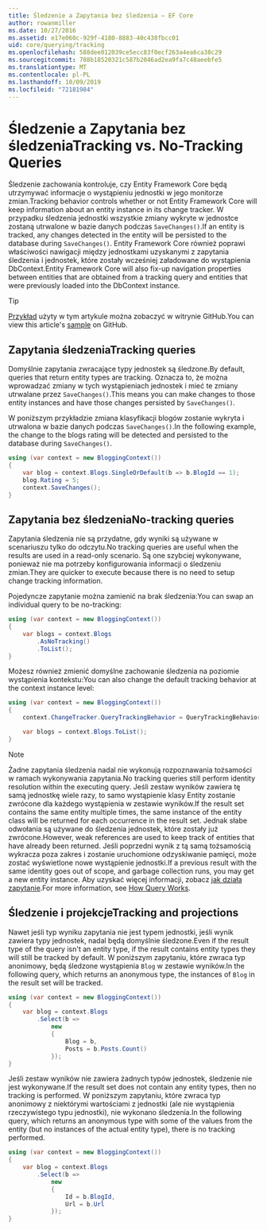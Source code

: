 ```yaml
---
title: Śledzenie a Zapytania bez śledzenia — EF Core
author: rowanmiller
ms.date: 10/27/2016
ms.assetid: e17e060c-929f-4180-8883-40c438fbcc01
uid: core/querying/tracking
ms.openlocfilehash: 588dee012039ce5ecc83f0ecf263a4ea6ca38c29
ms.sourcegitcommit: 708b18520321c587b2046ad2ea9fa7c48aeebfe5
ms.translationtype: MT
ms.contentlocale: pl-PL
ms.lasthandoff: 10/09/2019
ms.locfileid: "72181984"
---
```

# <a name="tracking-vs-no-tracking-queries"></a><span data-ttu-id="fd3ca-102">Śledzenie a Zapytania bez śledzenia</span><span class="sxs-lookup"><span data-stu-id="fd3ca-102">Tracking vs. No-Tracking Queries</span></span>

<span data-ttu-id="fd3ca-103">Śledzenie zachowania kontroluje, czy Entity Framework Core będą utrzymywać informacje o wystąpieniu jednostki w jego monitorze zmian.</span><span class="sxs-lookup"><span data-stu-id="fd3ca-103">Tracking behavior controls whether or not Entity Framework Core will keep information about an entity instance in its change tracker.</span></span> <span data-ttu-id="fd3ca-104">W przypadku śledzenia jednostki wszystkie zmiany wykryte w jednostce zostaną utrwalone w bazie danych podczas `SaveChanges()`.</span><span class="sxs-lookup"><span data-stu-id="fd3ca-104">If an entity is tracked, any changes detected in the entity will be persisted to the database during `SaveChanges()`.</span></span> <span data-ttu-id="fd3ca-105">Entity Framework Core również poprawi właściwości nawigacji między jednostkami uzyskanymi z zapytania śledzenia i jednostek, które zostały wcześniej załadowane do wystąpienia DbContext.</span><span class="sxs-lookup"><span data-stu-id="fd3ca-105">Entity Framework Core will also fix-up navigation properties between entities that are obtained from a tracking query and entities that were previously loaded into the DbContext instance.</span></span>

> [!TIP]  
> <span data-ttu-id="fd3ca-106">[Przykład](https://github.com/aspnet/EntityFramework.Docs/tree/master/samples/core/Querying) użyty w tym artykule można zobaczyć w witrynie GitHub.</span><span class="sxs-lookup"><span data-stu-id="fd3ca-106">You can view this article's [sample](https://github.com/aspnet/EntityFramework.Docs/tree/master/samples/core/Querying) on GitHub.</span></span>

## <a name="tracking-queries"></a><span data-ttu-id="fd3ca-107">Zapytania śledzenia</span><span class="sxs-lookup"><span data-stu-id="fd3ca-107">Tracking queries</span></span>

<span data-ttu-id="fd3ca-108">Domyślnie zapytania zwracające typy jednostek są śledzone.</span><span class="sxs-lookup"><span data-stu-id="fd3ca-108">By default, queries that return entity types are tracking.</span></span> <span data-ttu-id="fd3ca-109">Oznacza to, że można wprowadzać zmiany w tych wystąpieniach jednostek i mieć te zmiany utrwalane przez `SaveChanges()`.</span><span class="sxs-lookup"><span data-stu-id="fd3ca-109">This means you can make changes to those entity instances and have those changes persisted by `SaveChanges()`.</span></span>

<span data-ttu-id="fd3ca-110">W poniższym przykładzie zmiana klasyfikacji blogów zostanie wykryta i utrwalona w bazie danych podczas `SaveChanges()`.</span><span class="sxs-lookup"><span data-stu-id="fd3ca-110">In the following example, the change to the blogs rating will be detected and persisted to the database during `SaveChanges()`.</span></span>

<!-- [!code-csharp[Main](samples/core/Querying/Tracking/Sample.cs)] -->
``` csharp
using (var context = new BloggingContext())
{
    var blog = context.Blogs.SingleOrDefault(b => b.BlogId == 1);
    blog.Rating = 5;
    context.SaveChanges();
}
```

## <a name="no-tracking-queries"></a><span data-ttu-id="fd3ca-111">Zapytania bez śledzenia</span><span class="sxs-lookup"><span data-stu-id="fd3ca-111">No-tracking queries</span></span>

<span data-ttu-id="fd3ca-112">Zapytania śledzenia nie są przydatne, gdy wyniki są używane w scenariuszu tylko do odczytu.</span><span class="sxs-lookup"><span data-stu-id="fd3ca-112">No tracking queries are useful when the results are used in a read-only scenario.</span></span> <span data-ttu-id="fd3ca-113">Są one szybciej wykonywane, ponieważ nie ma potrzeby konfigurowania informacji o śledzeniu zmian.</span><span class="sxs-lookup"><span data-stu-id="fd3ca-113">They are quicker to execute because there is no need to setup change tracking information.</span></span>

<span data-ttu-id="fd3ca-114">Pojedyncze zapytanie można zamienić na brak śledzenia:</span><span class="sxs-lookup"><span data-stu-id="fd3ca-114">You can swap an individual query to be no-tracking:</span></span>

<!-- [!code-csharp[Main](samples/core/Querying/Tracking/Sample.cs?highlight=4)] -->
``` csharp
using (var context = new BloggingContext())
{
    var blogs = context.Blogs
        .AsNoTracking()
        .ToList();
}
```

<span data-ttu-id="fd3ca-115">Możesz również zmienić domyślne zachowanie śledzenia na poziomie wystąpienia kontekstu:</span><span class="sxs-lookup"><span data-stu-id="fd3ca-115">You can also change the default tracking behavior at the context instance level:</span></span>

<!-- [!code-csharp[Main](samples/core/Querying/Tracking/Sample.cs?highlight=3)] -->
``` csharp
using (var context = new BloggingContext())
{
    context.ChangeTracker.QueryTrackingBehavior = QueryTrackingBehavior.NoTracking;

    var blogs = context.Blogs.ToList();
}
```

> [!NOTE]  
> <span data-ttu-id="fd3ca-116">Żadne zapytania śledzenia nadal nie wykonują rozpoznawania tożsamości w ramach wykonywania zapytania.</span><span class="sxs-lookup"><span data-stu-id="fd3ca-116">No tracking queries still perform identity resolution within the executing query.</span></span> <span data-ttu-id="fd3ca-117">Jeśli zestaw wyników zawiera tę samą jednostkę wiele razy, to samo wystąpienie klasy Entity zostanie zwrócone dla każdego wystąpienia w zestawie wyników.</span><span class="sxs-lookup"><span data-stu-id="fd3ca-117">If the result set contains the same entity multiple times, the same instance of the entity class will be returned for each occurrence in the result set.</span></span> <span data-ttu-id="fd3ca-118">Jednak słabe odwołania są używane do śledzenia jednostek, które zostały już zwrócone.</span><span class="sxs-lookup"><span data-stu-id="fd3ca-118">However, weak references are used to keep track of entities that have already been returned.</span></span> <span data-ttu-id="fd3ca-119">Jeśli poprzedni wynik z tą samą tożsamością wykracza poza zakres i zostanie uruchomione odzyskiwanie pamięci, może zostać wyświetlone nowe wystąpienie jednostki.</span><span class="sxs-lookup"><span data-stu-id="fd3ca-119">If a previous result with the same identity goes out of scope, and garbage collection runs, you may get a new entity instance.</span></span> <span data-ttu-id="fd3ca-120">Aby uzyskać więcej informacji, zobacz [jak działa zapytanie](xref:core/querying/how-query-works).</span><span class="sxs-lookup"><span data-stu-id="fd3ca-120">For more information, see [How Query Works](xref:core/querying/how-query-works).</span></span>

## <a name="tracking-and-projections"></a><span data-ttu-id="fd3ca-121">Śledzenie i projekcje</span><span class="sxs-lookup"><span data-stu-id="fd3ca-121">Tracking and projections</span></span>

<span data-ttu-id="fd3ca-122">Nawet jeśli typ wyniku zapytania nie jest typem jednostki, jeśli wynik zawiera typy jednostek, nadal będą domyślnie śledzone.</span><span class="sxs-lookup"><span data-stu-id="fd3ca-122">Even if the result type of the query isn't an entity type, if the result contains entity types they will still be tracked by default.</span></span> <span data-ttu-id="fd3ca-123">W poniższym zapytaniu, które zwraca typ anonimowy, będą śledzone wystąpienia `Blog` w zestawie wyników.</span><span class="sxs-lookup"><span data-stu-id="fd3ca-123">In the following query, which returns an anonymous type, the instances of `Blog` in the result set will be tracked.</span></span>

<!-- [!code-csharp[Main](samples/core/Querying/Tracking/Sample.cs?highlight=7)] -->
``` csharp
using (var context = new BloggingContext())
{
    var blog = context.Blogs
        .Select(b =>
            new
            {
                Blog = b,
                Posts = b.Posts.Count()
            });
}
```

<span data-ttu-id="fd3ca-124">Jeśli zestaw wyników nie zawiera żadnych typów jednostek, śledzenie nie jest wykonywane.</span><span class="sxs-lookup"><span data-stu-id="fd3ca-124">If the result set does not contain any entity types, then no tracking is performed.</span></span> <span data-ttu-id="fd3ca-125">W poniższym zapytaniu, które zwraca typ anonimowy z niektórymi wartościami z jednostki (ale nie wystąpienia rzeczywistego typu jednostki), nie wykonano śledzenia.</span><span class="sxs-lookup"><span data-stu-id="fd3ca-125">In the following query, which returns an anonymous type with some of the values from the entity (but no instances of the actual entity type), there is no tracking performed.</span></span>

<!-- [!code-csharp[Main](samples/core/Querying/Tracking/Sample.cs)] -->
``` csharp
using (var context = new BloggingContext())
{
    var blog = context.Blogs
        .Select(b =>
            new
            {
                Id = b.BlogId,
                Url = b.Url
            });
}
```

